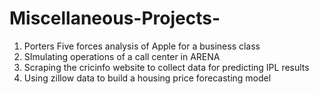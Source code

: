 # Miscellaneous-Projects-
1) Porters Five forces analysis of Apple for a business class
2) SImulating operations of a call center in ARENA
3) Scraping the cricinfo website to collect data for predicting IPL results
4) Using zillow data to build a housing price forecasting model
